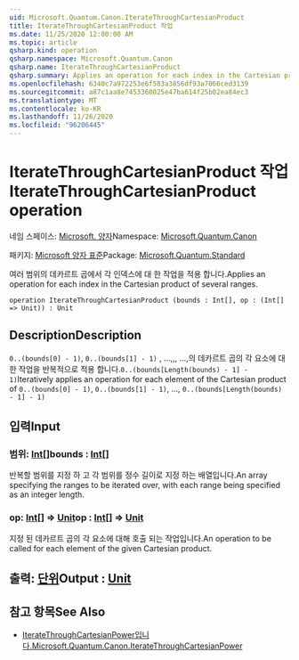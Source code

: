 ```yaml
---
uid: Microsoft.Quantum.Canon.IterateThroughCartesianProduct
title: IterateThroughCartesianProduct 작업
ms.date: 11/25/2020 12:00:00 AM
ms.topic: article
qsharp.kind: operation
qsharp.namespace: Microsoft.Quantum.Canon
qsharp.name: IterateThroughCartesianProduct
qsharp.summary: Applies an operation for each index in the Cartesian product of several ranges.
ms.openlocfilehash: 6340c7a972253e6f583a3856df93a7066ced3139
ms.sourcegitcommit: a87c1aa8e7453360025e47ba614f25b02ea84ec3
ms.translationtype: MT
ms.contentlocale: ko-KR
ms.lasthandoff: 11/26/2020
ms.locfileid: "96206445"
---
```

# <a name="iteratethroughcartesianproduct-operation"></a><span data-ttu-id="6cd45-102">IterateThroughCartesianProduct 작업</span><span class="sxs-lookup"><span data-stu-id="6cd45-102">IterateThroughCartesianProduct operation</span></span>

<span data-ttu-id="6cd45-103">네임 스페이스: [Microsoft. 양자](xref:Microsoft.Quantum.Canon)</span><span class="sxs-lookup"><span data-stu-id="6cd45-103">Namespace: [Microsoft.Quantum.Canon](xref:Microsoft.Quantum.Canon)</span></span>

<span data-ttu-id="6cd45-104">패키지: [Microsoft 양자 표준](https://nuget.org/packages/Microsoft.Quantum.Standard)</span><span class="sxs-lookup"><span data-stu-id="6cd45-104">Package: [Microsoft.Quantum.Standard](https://nuget.org/packages/Microsoft.Quantum.Standard)</span></span>


<span data-ttu-id="6cd45-105">여러 범위의 데카르트 곱에서 각 인덱스에 대 한 작업을 적용 합니다.</span><span class="sxs-lookup"><span data-stu-id="6cd45-105">Applies an operation for each index in the Cartesian product of several ranges.</span></span>

```qsharp
operation IterateThroughCartesianProduct (bounds : Int[], op : (Int[] => Unit)) : Unit
```


## <a name="description"></a><span data-ttu-id="6cd45-106">Description</span><span class="sxs-lookup"><span data-stu-id="6cd45-106">Description</span></span>

<span data-ttu-id="6cd45-107">`0..(bounds[0] - 1)`, `0..(bounds[1] - 1)` , ...,,, ...,의 데카르트 곱의 각 요소에 대 한 작업을 반복적으로 적용 합니다.`0..(bounds[Length(bounds) - 1] - 1)`</span><span class="sxs-lookup"><span data-stu-id="6cd45-107">Iteratively applies an operation for each element of the Cartesian product of `0..(bounds[0] - 1)`, `0..(bounds[1] - 1)`, ..., `0..(bounds[Length(bounds) - 1] - 1)`</span></span>

## <a name="input"></a><span data-ttu-id="6cd45-108">입력</span><span class="sxs-lookup"><span data-stu-id="6cd45-108">Input</span></span>

### <a name="bounds--int"></a><span data-ttu-id="6cd45-109">범위: [Int](xref:microsoft.quantum.lang-ref.int)[]</span><span class="sxs-lookup"><span data-stu-id="6cd45-109">bounds : [Int](xref:microsoft.quantum.lang-ref.int)[]</span></span>

<span data-ttu-id="6cd45-110">반복할 범위를 지정 하 고 각 범위를 정수 길이로 지정 하는 배열입니다.</span><span class="sxs-lookup"><span data-stu-id="6cd45-110">An array specifying the ranges to be iterated over, with each range being specified as an integer length.</span></span>


### <a name="op--int--unit"></a><span data-ttu-id="6cd45-111">op: [Int](xref:microsoft.quantum.lang-ref.int)[] => [Unit](xref:microsoft.quantum.lang-ref.unit)</span><span class="sxs-lookup"><span data-stu-id="6cd45-111">op : [Int](xref:microsoft.quantum.lang-ref.int)[] => [Unit](xref:microsoft.quantum.lang-ref.unit)</span></span> 

<span data-ttu-id="6cd45-112">지정 된 데카르트 곱의 각 요소에 대해 호출 되는 작업입니다.</span><span class="sxs-lookup"><span data-stu-id="6cd45-112">An operation to be called for each element of the given Cartesian product.</span></span>



## <a name="output--unit"></a><span data-ttu-id="6cd45-113">출력: [단위](xref:microsoft.quantum.lang-ref.unit)</span><span class="sxs-lookup"><span data-stu-id="6cd45-113">Output : [Unit](xref:microsoft.quantum.lang-ref.unit)</span></span>



## <a name="see-also"></a><span data-ttu-id="6cd45-114">참고 항목</span><span class="sxs-lookup"><span data-stu-id="6cd45-114">See Also</span></span>

- [<span data-ttu-id="6cd45-115">IterateThroughCartesianPower입니다.</span><span class="sxs-lookup"><span data-stu-id="6cd45-115">Microsoft.Quantum.Canon.IterateThroughCartesianPower</span></span>](xref:Microsoft.Quantum.Canon.IterateThroughCartesianPower)